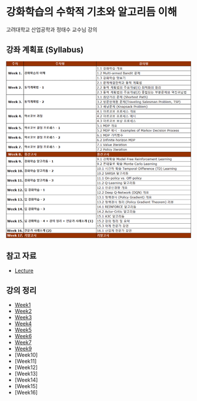 # 강화학습의 수학적 기초와 알고리듬 이해
고려대학교 산업공학과 정태수 교수님 강의<br>

## 강좌 계획표 (Syllabus)
![syllabus](../../../img/rl_jts_syllabus.png)

## 참고 자료
- [Lecture](http://www.kmooc.kr/courses/course-v1:KoreaUnivK+ku_ai_002+2021_A48/course/)

## 강의 정리
- [Week1](https://velog.io/@gjtang/understanding-alg-math-rl-week1)
- [Week2](https://velog.io/@gjtang/understanding-alg-math-rl-week2)
- [Week3](https://velog.io/@gjtang/understanding-alg-math-rl-week3)
- [Week4](https://velog.io/@gjtang/understanding-alg-math-rl-week4)
- [Week5](https://velog.io/@gjtang/understanding-alg-math-rl-week5)
- [Week6](https://velog.io/@gjtang/understanding-alg-math-rl-week6)
- [Week7](https://velog.io/@gjtang/%EA%B0%95%ED%99%94%ED%95%99%EC%8A%B5%EC%9D%98-%EC%88%98%ED%95%99%EC%A0%81-%EA%B8%B0%EC%B4%88%EC%99%80-%EC%95%8C%EA%B3%A0%EB%A6%AC%EB%93%AC-%EC%9D%B4%ED%95%B4-Week7#7-1-value-iteration)
- [Week9](https://velog.io/@gjtang/%EA%B0%95%ED%99%94%ED%95%99%EC%8A%B5%EC%9D%98-%EC%88%98%ED%95%99%EC%A0%81-%EA%B8%B0%EC%B4%88%EC%99%80-%EC%95%8C%EA%B3%A0%EB%A6%AC%EB%93%AC-%EC%9D%B4%ED%95%B4-Week9)
- [Week10] 
- [Week11] 
- [Week12]
- [Week13]
- [Week14]
- [Week15]
- [Week16] 